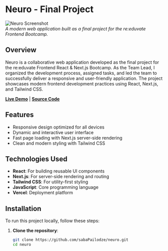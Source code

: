 # Neuro - Final Project

![Neuro Screenshot](https://via.placeholder.com/800x400.png?text=Neuro+Screenshot)  
*A modern web application built as a final project for the re:eduvate Frontend Bootcamp.*

## Overview
Neuro is a collaborative web application developed as the final project for the re:eduvate Frontend React & Next.js Bootcamp. As the Team Lead, I organized the development process, assigned tasks, and led the team to successfully deliver a responsive and user-friendly application. The project showcases modern frontend development practices using React, Next.js, and Tailwind CSS.

**[Live Demo](https://neuro-final-project.vercel.app/)** | **[Source Code](https://github.com/sabaPailodze/neuro)**

## Features
- Responsive design optimized for all devices
- Dynamic and interactive user interface
- Fast page loading with Next.js server-side rendering
- Clean and modern styling with Tailwind CSS

## Technologies Used
- **React**: For building reusable UI components
- **Next.js**: For server-side rendering and routing
- **Tailwind CSS**: For utility-first styling
- **JavaScript**: Core programming language
- **Vercel**: Deployment platform

## Installation
To run this project locally, follow these steps:

1. **Clone the repository**:
   ```bash
   git clone https://github.com/sabaPailodze/neuro.git
   cd neuro
